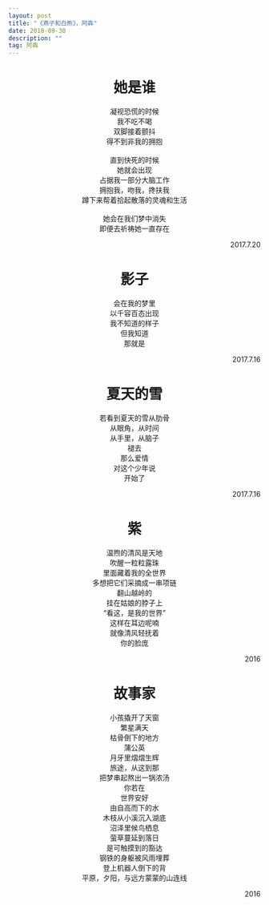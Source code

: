 ```yaml
---
layout: post
title: "《燕子和白熊》，阿犇"
date: 2018-09-30
description: ""
tag: 阿犇
---
```


# <center>她是谁<center />
<center>
凝视恐慌的时候<br />
我不吃不喝<br />
双脚接着颤抖<br />
得不到非我的拥抱<br />
<br />
直到快死的时候<br />
她就会出现<br />
占据我一部分大脑工作<br />
拥抱我，吻我，搀扶我<br />
蹲下来帮着拾起散落的灵魂和生活<br />
<br />
她会在我们梦中消失<br />
即便去祈祷她一直存在<br />
<center />
<p align="right">2017.7.20</p>



# <center>影子<center />
<center>
会在我的梦里<br />
以千容百态出现<br />
我不知道的样子<br />
但我知道<br />
那就是<br />
<center />
<p align="right">2017.7.16</p>



# <center>夏天的雪<center />
<center>
若看到夏天的雪从肋骨<br />
从眼角，从时间<br />
从手里，从脑子<br />
褪去<br />
那么爱情<br />
对这个少年说<br />
开始了<br />
<center />
<p align="right">2017.7.16</p>



# <center>紫<center />
<center>
温煦的清风是天地<br />
吹醒一粒粒露珠<br />
里面藏着我的全世界<br />
多想把它们采摘成一串项链<br />
翻山越岭的<br />
挂在姑娘的脖子上<br />
“看这，是我的世界”<br />
这样在耳边呢喃<br />
就像清风轻抚着<br />
你的脸庞<br />
<center />
<p align="right">2016</p>



# <center>故事家<center />
<center>
小孩撬开了天窗<br />
繁星满天<br />
枯骨倒下的地方<br />
蒲公英<br />
月牙里熠熠生辉<br />
旅途，从这到那<br />
把梦串起熬出一锅浓汤<br />
你若在<br />
世界安好<br />
由自高而下的水<br />
木枝从小溪沉入湖底<br />
沼泽里候鸟栖息<br />
萤草蔓延到落日<br />
是可触摸到的豁达<br />
钢铁的身躯被风雨埋葬<br />
登上机器人倒下的背<br />
平原，夕阳，与远方蒙蒙的山连线<br />
<center />
<p align="right">2016</p>
